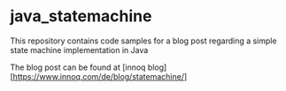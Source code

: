 # java_statemachine

This repository contains code samples for a blog post regarding a simple state machine implementation in Java

The blog post can be found at [innoq blog][https://www.innoq.com/de/blog/statemachine/]
